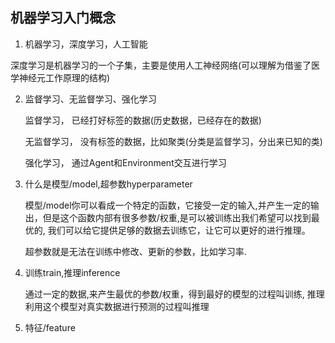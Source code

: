 ## 机器学习入门概念

1. 机器学习，深度学习，人工智能

​       深度学习是机器学习的一个子集，主要是使用人工神经网络(可以理解为借鉴了医学神经元工作原理的结构)

2. 监督学习、无监督学习、强化学习

   监督学习， 已经打好标签的数据(历史数据，已经存在的数据)

   无监督学习， 没有标签的数据，比如聚类(分类是监督学习，分出来已知的类)

   强化学习， 通过Agent和Environment交互进行学习

3. 什么是模型/model,超参数hyperparameter

   模型/model你可以看成一个特定的函数，它接受一定的输入,并产生一定的输出，但是这个函数内部有很多参数/权重,是可以被训练出我们希望可以找到最优的, 我们可以给它提供足够的数据去训练它，让它可以更好的进行推理。

   超参数就是无法在训练中修改、更新的参数，比如学习率.

4. 训练train,推理inference

   通过一定的数据,来产生最优的参数/权重，得到最好的模型的过程叫训练, 推理利用这个模型对真实数据进行预测的过程叫推理

5. 特征/feature

